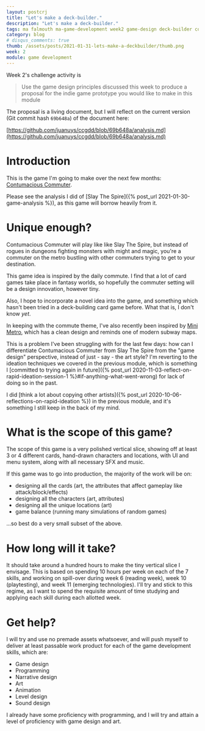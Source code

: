 ```yaml
---
layout: postcrj
title: "Let's make a deck-builder."
description: "Let's make a deck-builder."
tags: ma falmouth ma-game-development week2 game-design deck-builder contumacious
category: blog
# disqus_comments: true
thumb: /assets/posts/2021-01-31-lets-make-a-deckbuilder/thumb.png
week: 2
module: game development
---
```


Week 2's challenge activity is 

> Use the game design principles discussed this week to produce a proposal for the indie game prototype you would like to make in this module 

The proposal is a living document, but I will reflect on the current version (Git commit hash `69b648a`) of the document here:

[https://github.com/juanuys/ccgdd/blob/69b648a/analysis.md](https://github.com/juanuys/ccgdd/blob/69b648a/analysis.md)

# Introduction

This is the game I'm going to make over the next few months: [Contumacious Commuter](/tags#contumacious). 

Please see the analysis I did of [Slay The Spire]({% post_url 2021-01-30-game-analysis %}), as this game will borrow heavily from it.

# Unique enough?

Contumacious Commuter will play like like Slay The Spire, but instead of rogues in dungeons fighting monsters with might and magic, you're a commuter on the metro bustling with other commuters trying to get to your destination.

This game idea is inspired by the daily commute. I find that a lot of card games take place in fantasy worlds, so hopefully the commuter setting will be a design innovation, however tiny.

Also, I hope to incorporate a novel idea into the game, and something which hasn't been tried in a deck-building card game before. What that is, I don't know *yet*.

In keeping with the commute theme, I've also recently been inspired by [Mini Metro](https://dinopoloclub.com/games/mini-metro/), which has a clean design and reminds one of modern subway maps.

This is a problem I've been struggling with for the last few days: how can I differentiate Contumacious Commuter from Slay The Spire from the "game design" perspective, instead of just - say - the art style? I'm reverting to the ideation techniques we covered in the previous module, which is something I [committed to trying again in future]({% post_url 2020-11-03-reflect-on-rapid-ideation-session-1 %}#if-anything-what-went-wrong) for lack of doing so in the past.

I did [think a lot about copying other artists]({% post_url 2020-10-06-reflections-on-rapid-ideation %}) in the previous module, and it's something I still keep in the back of my mind.

# What is the scope of this game?

The scope of this game is a very polished vertical slice, showing off at least 3 or 4 different cards, hand-drawn characters and locations, with UI and menu system, along with all necessary SFX and music.

If this game was to go into production, the majority of the work will be on:

- designing all the cards (art, the attributes that affect gameplay like attack/block/effects)
- designing all the characters (art, attributes)
- designing all the unique locations (art)
- game balance (running many simulations of random games)

...so best do a very small subset of the above.

# How long will it take?

It should take around a hundred hours to make the tiny vertical slice I envisage. This is based on spending 10 hours per week on each of the 7 skills, and working on spill-over during week 6 (reading week), week 10 (playtesting), and week 11 (emerging technologies). I'll try and stick to this regime, as I want to spend the requisite amount of time studying and applying each skill during each allotted week.

# Get help?

I will try and use no premade assets whatsoever, and will push myself to deliver at least passable work product for each of the game development skills, which are:

- Game design
- Programming
- Narrative design
- Art
- Animation
- Level design
- Sound design

I already have some proficiency with programming, and I will try and attain a level of proficiency with game design and art.

<!-- # Bibliography

{% bibliography --cited %} -->
